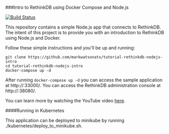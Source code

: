 ###Intro to RethinkDB using Docker Compose and Node.js

[![Build Status](https://travis-ci.org/markwatsonatx/tutorial-rethinkdb-nodejs-intro.svg?branch=master)](https://travis-ci.org/markwatsonatx/tutorial-rethinkdb-nodejs-intro)

This repository contains a simple Node.js app that connects to RethinkDB.
The intent of this project is to provide you with an introduction to RethinkDB using Node.js and Docker.

Follow these simple instructions and you'll be up and running:

```
git clone https://github.com/markwatsonatx/tutorial-rethinkdb-nodejs-intro
cd tutorial-rethinkdb-nodejs-intro
docker-compose up -d
```

After running `docker-compose up -d` you can access the sample application at http://<DOCKER-HOST-IP>:33000/.
You can access the RethinkDB administration console at http://<DOCKER-HOST-IP>:38080/.

You can learn more by watching the YouTube video [here](https://youtu.be/K4q9POtIs4g).

####Running in Kubernetes

This application can be deployed to minikube by running ./kubernetes/deploy_to_minikube.sh.